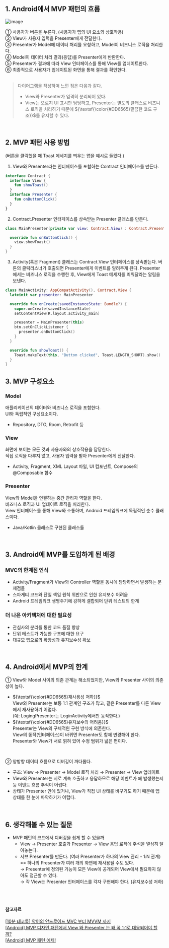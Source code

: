## 1. Android에서 MVP 패턴의 흐름

![image](https://github.com/user-attachments/assets/bbaa2617-2193-4bae-9696-6c6978df20a8)

➀ 사용자가 버튼을 누른다. (사용자가 앱의 UI 요소와 상호작용) <br>
➁ View가 사용자 입력을 Presenter에게 전달한다. <br>
➂ Presenter가 Model에 데이터 처리를 요청하고, Model이 비즈니스 로직을 처리한다.<br>
➃ Model이 데이터 처리 결과(응답)를 Presenter에게 반환한다.<br>
➄ Presenter가 결과에 따라 View 인터페이스를 통해 View를 업데이트한다.<br>
➅ 최종적으로 사용자가 업데이트된 화면을 통해 결과를 확인한다.<br>
<br>
> 다이어그램을 작성하며 느낀 점은 다음과 같다.
> - View와 Presenter가 엄격히 분리되어 있다.
> - View는 오로지 UI 표시만 담당하고, Presenter는 별도의 클래스로 비즈니스 로직을 처리하기 때문에  ${\textsf{\color{#DD6565}깔끔한 코드 구조}}$를 유지할 수 있다. 

<br>


## 2. MVP 패턴 사용 방법

(버튼을 클릭했을 때 Toast 메세지를 띄우는 앱을 예시로 들었다.)

1. View와 Presenter라는 인터페이스를 포함하는 Contract 인터페이스를 만든다.
```kotlin
interface Contract {
  interface View {
    fun showToast()
  }
  interface Presenter {
    fun onButtonClick()
  }
}
```
2. Contract.Presenter 인터페이스를 상속받는 Presenter 클래스를 만든다.
```kotlin
class MainPresenter(private var view: Contract.View) : Contract.Presenter {

  override fun onButtonClick() {
    view.showToast()
  }
}
```

3. Activity(혹은 Fragment) 클래스는 Contract.View 인터페이스를 상속받는다.
   버튼의 클릭리스너가 호출되면 Presenter에게 이벤트를 알려주게 된다.
   Presenter에서는 비즈니스 로직을 수행한 후, View에게 Toast 메세지를 띄워달라는 알림을 보낸다.
```kotlin
class MainActivity: AppCompatActivity(), Contract.View {
  lateinit var presenter: MainPresenter

  override fun onCreate(savedInstanceState: Bundle?) {
    super.onCreate(savedInstanceState)
    setContentView(R.layout.activity_main)

    presenter = MainPresenter(this)
    btn.setOnClickListener {
      presenter.onButtonClick()
    }
  }

  override fun showToast() {
    Toast.makeText(this, "Button clicked", Toast.LENGTH_SHORT).show()
  }
}
```

## 3. MVP 구성요소


### Model
애플리케이션의 데이터와 비즈니스 로직을 포함한다. <br>
UI와 독립적인 구성요소이다.
- Repository, DTO, Room, Retrofit 등


### View
화면에 보이는 모든 것과 사용자와의 상호작용을 담당한다. <br>
직접 로직을 다루지 않고, 사용자 입력을 받아 Presenter에게 전달한다.
- Activity, Fragment, XML Layout 파일, UI 컴포넌트, Compose의 @Composable 함수


### Presenter
View와 Model을 연결하는 중간 관리자 역할을 한다. <br>
비즈니스 로직과 UI 업데이트 로직을 처리한다. <br>
View 인터페이스를 통해 View와 소통하며, Android 프레임워크에 독립적인 순수 클래스이다.
- Java/Kotlin 클래스로 구현된 클래스들

<br>

## 3. Android에 MVP를 도입하게 된 배경


### MVC의 한계점 인식


- Activity/Fragment가 View와 Controller 역할을 동시에 담당하면서 발생하는 문제점들
- 스파게티 코드와 단일 책임 원칙 위반으로 인한 유지보수 어려움
- Android 프레임워크 생명주기에 강하게 결합되어 단위 테스트의 한계


### 더 나은 아키텍처에 대한 필요성


- 관심사의 분리를 통한 코드 품질 향상
- 단위 테스트가 가능한 구조에 대한 요구
- 대규모 앱으로의 확장성과 유지보수성 확보


<br>

## 4. Android에서 MVP의 한계


➀ View와 Model 사이의 의존 관계는 해소되었지만, View와 Presenter 사이의 의존성이 높다.
- ${\textsf{\color{#DD6565}재사용성 저하}}$ <br>
View와 Presenter는 보통 1:1 관계인 구조가 많고, 같은 Presenter를 다른 View에서 재사용하기 어렵다. <br>
(예: LogingPresenter는 LoginActivity에서만 동작한다.)
- ${\textsf{\color{#DD6565}유지보수의 어려움}}$ <br>
Presenter는 View의 구체적읜 구현 방식에 의존한다. <br>
View의 동작(인터페이스)이 바뀌면 Presenter도 함께 변경해야 한다. <br>
Presenter와 View가 서로 얽혀 있어 수정 범위가 넓은 편이다.

<br> 

➁ 양방향 데이터 흐름으로 디버깅이 까다롭다.
- 구조: View → Presenter → Model 로직 처리 → Presenter → View 업데이트
- View와 Presenter는 서로 계속 호출하고 응답하므로 해당 이벤트가 왜 발생했는지 등 이벤트 흐름 추적이 어렵다.
- 상태가 Presenter 안에 있거나, View가 직접 UI 상태를 바꾸기도 하기 때문에 앱 상태를 한 눈에 파악하기가 어렵다.

<br>

## 6. 생각해볼 수 있는 질문


- MVP 패턴의 코드에서 디버깅을 쉽게 할 수 있을까
  - View → Presenter 호출과 Presenter → View 응답 로직에 주석을 열심히 달아놓는다.
  - 서브 Presenter를 만든다. (여러 Presenter가 하나의 View 관리 - 1:N 관계) <br>
    == 하나의 Presenter가 여러 개의 화면에 재사용될 수도 있다. <br>
     → Presenter에 정의된 기능이 모든 View에 공개되어 View에서 필요하지 않아도 접근할 수 있다. <br>
     → 각 View는 Presenter 인터페이스를 각자 구현해야 한다. (유지보수성 저하)
    
<br>
<br>

#### 참고자료
[[10분 테코톡] 악어의 안드로이드 MVC 부터 MVVM 까지](https://www.youtube.com/watch?v=OPXf00DX4b0&t=303s)  
[[Android] MVP 디자인 패턴에서 View 와 Presenter 는 왜 꼭 1:1로 대응되어야 할까?](https://w36495.tistory.com/97)  
[[Android] MVP 패턴 예제!](https://goharry.tistory.com/54)
